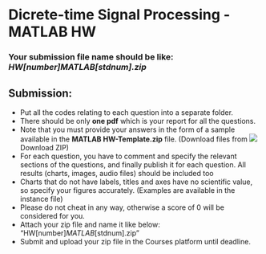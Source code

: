 # Dicrete-time Signal Processing - MATLAB HW
### Your submission file name should be like: *HW[number]_MATLAB_[stdnum].zip*


## Submission:
- Put all the codes relating to each question into a separate folder.
- There should be only **one pdf** which is your report for all the questions.
- Note that you must provide your answers in the form of a sample available in the
**MATLAB HW-Template.zip** file. (Download files from <img src="https://render.githubusercontent.com/render/math?math={\color{Green}Code>}">Download ZIP)
- For each question, you have to comment and specify the
relevant sections of the questions, and finally publish it for each question. All
results (charts, images, audio files) should be included too
- Charts that do not have labels, titles and axes have no scientific value, so specify
your figures accurately. (Examples are available in the instance file)
- Please do not cheat in any way, otherwise a score of 0 will be considered for you.
- Attach your zip file and name it like below: “HW[number]_MATLAB_[stdnum].zip”
- Submit and upload your zip file in the Courses platform until deadline.


















